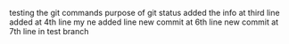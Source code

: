 testing the git commands
purpose of git status
added the info at third line
added at 4th line
my ne added line
new commit at 6th line
new commit at 7th line in test branch
